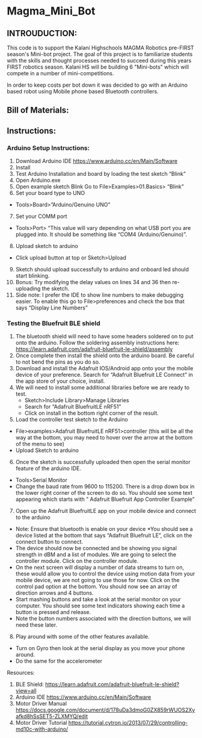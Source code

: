 # Magma_Mini_Bot


## INTROUDUCTION: 

This code is to support the Kalani Highschools MAGMA Robotics pre-FIRST season's Mini-bot project.  The goal of this project is to familiarize students with the skills and thought processes needed to succeed during this years FIRST robotics season.  Kalani HS will be building 6 "Mini-bots" which will compete in a number of mini-competitions.

In order to keep costs per bot down it was decided to go with an Arduino based robot using Mobile phone based Bluetooth controllers.

## Bill of Materials:


## Instructions:

### Arduino Setup Instructions:

1. Download Arduino IDE <https://www.arduino.cc/en/Main/Software>
2. Install
3. Test Arduino Installation and board by loading the test sketch “Blink”
4. Open Arduino.exe
5. Open example sketch Blink
  Go to File>Examples>01.Basics> “Blink”
6. Set your board type to UNO
  * Tools>Board>”Arduino/Genuino UNO”
7. Set your COMM port
  * Tools>Port> “This value will vary depending on what USB port you are plugged into.  It should be something like “COM4 (Arduino/Genuino)”.
8. Upload sketch to arduino
  * Click upload button at top or Sketch>Upload
9. Sketch should upload successfully to arduino and onboard led should start blinking.
10. Bonus: Try modifying the delay values on lines 34 and 36 then re-uploading the sketch.
11. Side note:  I prefer the IDE to show line numbers to make debugging easier.  To enable this go to File>preferences and check the box that says “Display Line Numbers”

### Testing the Bluefruit BLE shield

1. The bluetooth shield will need to have some headers soldered on to put onto the arduino.  Follow the soldering assembly instructions here: <https://learn.adafruit.com/adafruit-bluefruit-le-shield/assembly>
2. Once complete then install the shield onto the arduino board.  Be careful to not bend the pins as you do so.
3. Download and install the Adafruit IOS/Android app onto your the mobile device of your preference. Search for “Adafruit Bluefruit LE Connect” in the app store of your choice, install.
4. We will need to install some additional libraries before we are ready to test.
   * Sketch>Include Library>Manage Libraries
   * Search for “Adafruit BluefruitLE nRF51”
   * Click on install in the bottom right corner of the result.
5. Load the controller test sketch to the Arduino
  * File>examples>Adafruit BluefruitLE nRF51>controller (this will be all the way at the bottom, you may need to hover over the arrow at the bottom of the menu to see)
  * Upload Sketch to arduino
6. Once the sketch is successfully uploaded then open the serial monitor feature of the arduino IDE.
  * Tools>Serial Monitor
  * Change the baud rate from 9600 to 115200. There is a drop down box in the lower right corner of the screen to do so.  You should see some text appearing which starts with ” Adafruit Bluefruit App Controller Example”
7. Open up the Adafruit BluefruitLE app on your mobile device and connect to the arduino
  * Note: Ensure that bluetooth is enable on your device
  *You should see a device listed at the bottom that says “Adafruit Bluefruit LE”, click on the connect button to connect.
  * The device should now be connected and be showing you signal strength in dBM and a list of modules.  We are going to select the controller module. Click on the controller module.
  * On the next screen will display a number of data streams to turn on, these would allow you to control the device using motion data from your mobile device, we are not going to use those for now.  Click on the control pad option at the bottom. You should now see an array of direction arrows and 4 buttons.  
  * Start mashing buttons and take a look at the serial monitor on your computer.  You should see some text indicators showing each time a button is pressed and release.
  * Note the button numbers associated with the direction buttons, we will need these later.
8. Play around with some of the other features available.  
  * Turn on Gyro then look at the serial display as you move your phone around.
  * Do the same for the accelerometer



Resources:

1. BLE Shield: <https://learn.adafruit.com/adafruit-bluefruit-le-shield?view=all>
2. Arduino IDE <https://www.arduino.cc/en/Main/Software>
3. Motor Driver Manual
<https://docs.google.com/document/d/178uDa3dmoG0ZX859rWUOS2Xyafkd8hSsSET5-ZLXMYQ/edit>
4. Motor Driver Tutorial
<https://tutorial.cytron.io/2013/07/29/controlling-md10c-with-arduino/>




